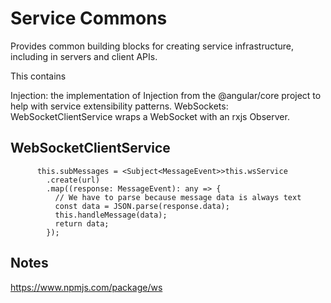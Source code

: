 # Service Commons

Provides common building blocks for creating service infrastructure, including in servers and client APIs. 

This contains 

Injection: the implementation of Injection from the @angular/core project to help with service extensibility patterns. 
WebSockets: WebSocketClientService wraps a WebSocket with an rxjs Observer.

## WebSocketClientService

          this.subMessages = <Subject<MessageEvent>>this.wsService
            .create(url)
            .map((response: MessageEvent): any => {
              // We have to parse because message data is always text
              const data = JSON.parse(response.data);
              this.handleMessage(data);
              return data;
            });

## Notes

https://www.npmjs.com/package/ws

